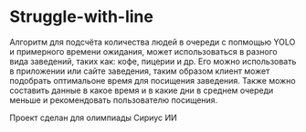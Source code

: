 # Struggle-with-line

Алгоритм для подсчёта количества людей в очереди с попмощью YOLO и примерного времени ожидания, может использоваться в разного вида заведений, таких как: кофе, пицерии и др.
Его можно использовать в приложении или сайте заведения, таким образом клиент может подобрать оптимальоне время для посищения заведения.
Также можно составить данные в какое время и в какие дни в среднем очереди меньше и рекомендовать пользователю посищения.

Проект сделан для олимпиады Сириус ИИ
